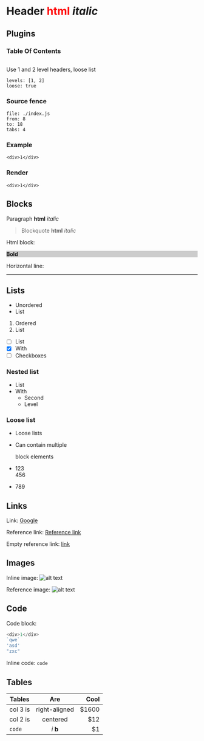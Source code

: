 # Header <span style="color: red">html</span> *italic*

## Plugins

### Table Of Contents

```@toc
```

Use 1 and 2 level headers, loose list

```@toc
levels: [1, 2]
loose: true
```

### Source fence

```@source
file: ./index.js
from: 8
to: 18
tabs: 4
```

### Example

```@example
<div>1</div>
```

### Render

```@render
<div>1</div>
```

## Blocks

Paragraph <b>html</b> *italic*

> Blockquote <b>html</b> *italic*

Html block:

<div style="background: #ccc">
	<b>Bold</b>
</div>

Horizontal line:

---

## Lists

- Unordered
- List

1. Ordered
2. List

- [ ] List
- [x] With
- [ ] Checkboxes

### Nested list

- List
- With
  - Second
  - Level

### Loose list

- Loose lists

- Can contain multiple
  
  block elements

- 123
  <br>
  456

- 789

## Links

Link: [Google](http://google.com "Title")

Reference link: [Reference link][link]

Empty reference link: [link]

## Images

Inline image: 
![alt text](http://via.placeholder.com/100x100 "Title")

Reference image: 
![alt text][image]

## Code

Code block:

```js
<div>1</div>
`qwe`
'asd'
"zxc"
```

Inline code: `code`

## Tables

| Tables        | Are           | Cool  |
| ------------- |:-------------:| -----:|
| col 3 is      | right-aligned | $1600 |
| col 2 is      | centered      |   $12 |
| `code`        | *i* <b>b</b>  |    $1 |
 
[image]: http://via.placeholder.com/100x100 "Title"
[link]: http://www.reddit.com
